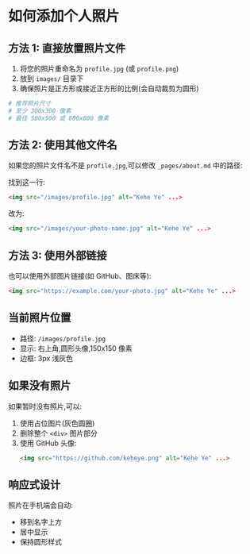 # 如何添加个人照片

## 方法 1: 直接放置照片文件

1. 将您的照片重命名为 `profile.jpg` (或 `profile.png`)
2. 放到 `images/` 目录下
3. 确保照片是正方形或接近正方形的比例(会自动裁剪为圆形)

```bash
# 推荐照片尺寸
# 至少 300x300 像素
# 最佳 500x500 或 800x800 像素
```

## 方法 2: 使用其他文件名

如果您的照片文件名不是 `profile.jpg`,可以修改 `_pages/about.md` 中的路径:

找到这一行:
```html
<img src="/images/profile.jpg" alt="Kehe Ye" ...>
```

改为:
```html
<img src="/images/your-photo-name.jpg" alt="Kehe Ye" ...>
```

## 方法 3: 使用外部链接

也可以使用外部图片链接(如 GitHub、图床等):

```html
<img src="https://example.com/your-photo.jpg" alt="Kehe Ye" ...>
```

## 当前照片位置

- 路径: `/images/profile.jpg`
- 显示: 右上角,圆形头像,150x150 像素
- 边框: 3px 浅灰色

## 如果没有照片

如果暂时没有照片,可以:

1. 使用占位图片(灰色圆圈)
2. 删除整个 `<div>` 图片部分
3. 使用 GitHub 头像:
   ```html
   <img src="https://github.com/keheye.png" alt="Kehe Ye" ...>
   ```

## 响应式设计

照片在手机端会自动:
- 移到名字上方
- 居中显示
- 保持圆形样式
